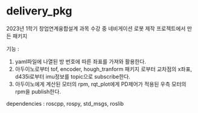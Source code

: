 # delivery_pkg

2023년 1학기 창업연계융합설계 과목 수강 중 네비게이션 로봇 제작 프로젝트에서 만든 패키지 


기능 :
1. yaml파일에 나열된 방 번호에 따른 좌표를 가져와 활용한다.
2. 아두이노로부터 tof, encoder, hough_tranform 패키지 로부터 교차점의 x좌표, d435i로부터 imu정보를 topic으로 subscribe한다.
3. 아두이노에게 계산된 모터의 rpm, rqt_plot에게 PD제어가 적용된 우측 모터의 rpm을 publish한다.

dependencies : 
roscpp, rospy, std_msgs, roslib
